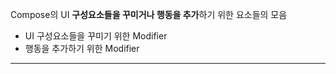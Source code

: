 
Compose의 UI **구성요소들을 꾸미거나 행동을 추가**하기 위한 요소들의 모음 

- UI 구성요소들을 꾸미기 위한 Modifier
- 행동을 추가하기 위한 Modifier

---
